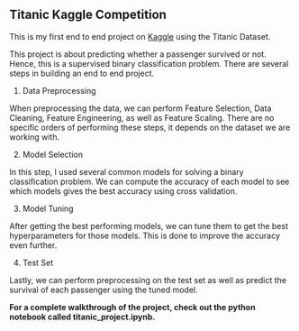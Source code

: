 ## Titanic Kaggle Competition
This is my first end to end project on [Kaggle](https://www.kaggle.com/c/titanic) 
using the Titanic Dataset.

This project is about predicting whether a passenger survived or not.
Hence, this is a supervised binary classification problem.
There are several steps in building an end to end project. 
1. Data Preprocessing

When preprocessing the data, we can perform Feature Selection, Data Cleaning,
Feature Engineering, as well as Feature Scaling. There are no specific orders
of performing these steps, it depends on the dataset we are working with.

2. Model Selection

In this step, I used several common models for solving a binary classification
problem. We can compute the accuracy of each model to see which models gives 
the best accuracy using cross validation.

3. Model Tuning

After getting the best performing models, we can tune them to get the best
hyperparameters for those models. This is done to improve the accuracy even further.

4. Test Set

Lastly, we can perform preprocessing on the test set as well as predict
the survival of each passenger using the tuned model.

**For a complete walkthrough of the project, check out the python notebook called 
titanic_project.ipynb.**
